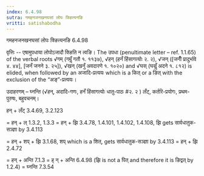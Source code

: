 ```yaml
---
index: 6.4.98
sutra: गमहनजनखनघसां लोपः क्ङित्यनङि
vritti: satishabodha
---
```



 गमहनजनखनघसां लोपः क्ङित्यनङि 6.4.98 


वृत्तिः -- एषामुपधाया लोपोऽजादौ क्ङिति न त्‍वङि। The उपधा (penultimate letter – ref. 1.1.65) of the verbal roots √गम् (गमॢँ गतौ १. ११३७), √हन् (हनँ हिंसागत्योः २. २), √जन् ([जनीँ प्रादुर्भावे ४. ४४], [जनँ जनने ३. २५]), √खन् (खनुँ अवदारणे १. १०२०) and √घस् (घसॢँ अदने १. ८१२) is elided, when followed by an अजादि-प्रत्ययः which is a कित् or a ङित् with the exclusion of the “अङ्”-प्रत्ययः। 


उदाहरणम् – घ्नन्ति (√हन्, अदादि-गणः, हनँ हिंसागत्योः धातु-पाठः #२. २ ) लँट्, कर्तरि-प्रयोगः, प्रथम-पुरुषः, बहुवचनम्। 


हन् + लँट् 3.4.69, 3.2.123 

= हन् + ल् 1.3.2, 1.3.3 = हन् + झि 3.4.78, 1.4.101, 1.4.102, 1.4.108, झि gets सार्वधातुक-सञ्ज्ञा by 3.4.113 

= हन् + शप् + झि 3.1.68, शप् which is a शित्, gets सार्वधातुक-सञ्ज्ञा by 3.4.113 = हन् + झि 2.4.72 

= हन् + अन्ति 7.1.3 = ह् न् + अन्ति 6.4.98 (झि is not a पित् and therefore it is ङिद्वत् by 1.2.4) = घ्नन्ति 7.3.54 



